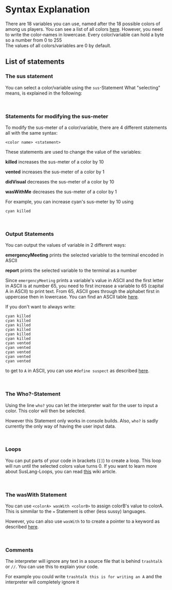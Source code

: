 # Syntax Explanation

There are 18 variables you can use, named after the 18 possible colors of among us players. You can see a list of all colors [here](https://among-us.fandom.com/wiki/Colors#List_of_colors). However, you need to write the color-names in lowercase.
Every color/variable can hold a byte so a number from 0 to 255</br>
The values of all colors/variables are 0 by default.

## List of statements
  
### The sus statement

You can select a color/variable using the `sus`-Statement
What "selecting" means, is explained in the following:

<br>

### Statements for modifying the sus-meter

To modify the sus-meter of a color/variable, there are 4 different statements all with the same syntax:

```<color name> <statement>```

These statements are used to change the value of the variables:

**killed** increases the sus-meter of a color by 10

**vented** increases the sus-meter of a color by 1

**didVisual** decreases the sus-meter of a color by 10

**wasWithMe** decreases the sus-meter of a color by 1

For example, you can increase cyan's sus-meter by 10 using

```cyan killed```

<br>

### Output Statements

You can output the values of variable in 2 different ways:

**emergencyMeeting** prints the selected variable to the terminal encoded in ASCII

**report** prints the selected variable to the terminal as a number

Since `emergencyMeeting` prints a variable's value in ASCII and the first letter in ASCII is at number 65, you need to first increase a variable to 65 (capital A in ASCII) to print text.
From 65, ASCII goes through the alphabet first in uppercase then in lowercase.
You can find an ASCII table [here](https://en.wikipedia.org/wiki/ASCII#Printable_characters).

If you don't want to always write:

```
cyan killed
cyan killed
cyan killed
cyan killed
cyan killed
cyan killed
cyan vented
cyan vented
cyan vented
cyan vented
cyan vented
```
to get to `A` in ASCII, you can use `#define suspect` as described [here](https://github.com/zenonet/SusLang/wiki/Define-Expressions#define-suspect).

<br>

### The Who?-Statement

Using the line `who?` you can let the interpreter wait for the user to input a color. This color will then be selected.

However this Statement only works in console builds. Also, `who?` is sadly currently the only way of having the user input data.

<br>

### Loops

You can put parts of your code in brackets (`[]`) to create a loop. This loop will run until the selected colors value turns 0.
If you want to learn more about SusLang-Loops, you can read [this](https://github.com/zenonet/SusLang/wiki/Loops) wiki article.

<br>

### The wasWith Statement

You can use `<colorA> wasWith <colorB>` to assign colorB's value to colorA.<br>
This is simmilar to the `=` Statement is other (less sussy) languages.

However, you can also use `wasWith` to to create a pointer to a keyword as described [here](https://github.com/zenonet/SusLang/wiki/Keyword-Pointers).

<br>

### Comments

The interpreter will ignore any text in a source file that is behind `trashtalk` or `//`. You can use this to explain your code.

For example you could write `trashtalk this is for writing an A` and the interpreter will completely ignore it
